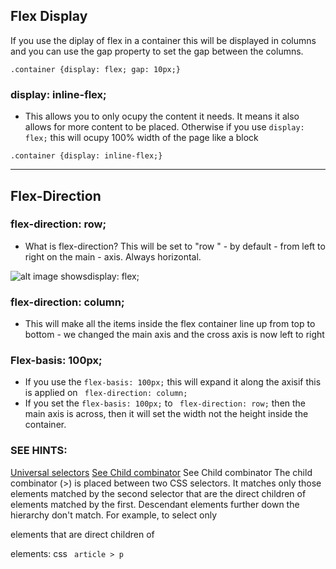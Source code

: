 ## Flex Display 
If you use the diplay of flex in a container this will be displayed in columns and you can use the gap property to set the gap between the columns. 

``` .container {display: flex; gap: 10px;} ```

### display: inline-flex;
- This allows you to only ocupy the content it needs. It means it also allows for more content to be placed. Otherwise if you use ``` display: flex; ``` this will ocupy 100% width of the page like a block 

```.container {display: inline-flex;} ```


----

## Flex-Direction 

### flex-direction: row; 
- What is flex-direction? This will be set to "row " - by default - from left to right on the main - axis. Always horizontal. 

![alt image shows``` display: flex; ```](img/displayflex.png)

### flex-direction: column;
- This will make all the items inside the flex container line up from top to bottom - we changed the main axis and the cross axis is now left to right

### Flex-basis: 100px;
- If you use the ``` flex-basis: 100px; ``` this will expand it along the axisif this is applied on  ``` flex-direction: column;```
- If you set the ``` flex-basis: 100px; ``` to ``` flex-direction: row;``` then the main axis is across, then it will set the width not the height inside the container. 


 ### SEE HINTS:
  [Universal selectors](https://developer.mozilla.org/en-US/docs/Web/CSS/Universal_selectors)
  [See Child combinator](https://developer.mozilla.org/en-US/docs/Learn/CSS/Building_blocks/Selectors/Combinators)
  See Child combinator  The child combinator (>) is placed between two CSS selectors. It matches only those elements matched by the second selector that are the direct children of elements matched by the first. Descendant elements further down the hierarchy don't match. For example, to select only <p> elements that are direct children of <article> elements: 
  css
  ```  article > p ``` 